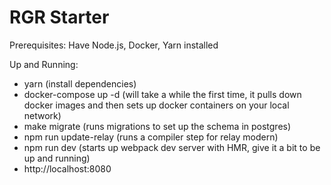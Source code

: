 # RGR Starter

Prerequisites: Have Node.js, Docker, Yarn installed

Up and Running:
- yarn (install dependencies)
- docker-compose up -d (will take a while the first time, it pulls down docker images and then sets up docker containers on your local network)
- make migrate (runs migrations to set up the schema in postgres)
- npm run update-relay (runs a compiler step for relay modern)
- npm run dev (starts up webpack dev server with HMR, give it a bit to be up and running)
- http://localhost:8080

